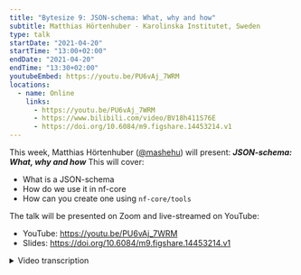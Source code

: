 ```yaml
---
title: "Bytesize 9: JSON-schema: What, why and how"
subtitle: Matthias Hörtenhuber - Karolinska Institutet, Sweden
type: talk
startDate: "2021-04-20"
startTime: "13:00+02:00"
endDate: "2021-04-20"
endTime: "13:30+02:00"
youtubeEmbed: https://youtu.be/PU6vAj_7WRM
locations:
  - name: Online
    links:
      - https://youtu.be/PU6vAj_7WRM
      - https://www.bilibili.com/video/BV18h411S76E
      - https://doi.org/10.6084/m9.figshare.14453214.v1
---
```


This week, Matthias Hörtenhuber ([@mashehu](http://github.com/mashehu/)) will present: _**JSON-schema: What, why and how**_
This will cover:

- What is a JSON-schema
- How do we use it in nf-core
- How can you create one using `nf-core/tools`

The talk will be presented on Zoom and live-streamed on YouTube:

- YouTube: <https://youtu.be/PU6vAj_7WRM>
- Slides: <https://doi.org/10.6084/m9.figshare.14453214.v1>

<details markdown="1"><summary>Video transcription</summary>

:::note
The content has been edited to make it reader-friendly
:::

[0:36](https://youtu.be/PU6vAj_7WRM?list=PL3xpfTVZLcNiSvvPWORbO32S1WDJqKp1e&t=36) Welcome everybody, today's topic is JSON schema, what it is, why we chose to use it, and how it can be utilised.

[0:53](https://youtu.be/PU6vAj_7WRM?list=PL3xpfTVZLcNiSvvPWORbO32S1WDJqKp1e&t=53) First we need to talk about parameters. In Nextflow you either have them on the command line with `--` in front of it, for example in `main.nf` and in `params.foo`.

[1:12](https://youtu.be/PU6vAj_7WRM?list=PL3xpfTVZLcNiSvvPWORbO32S1WDJqKp1e&t=72) When we look through all the pipelines in nf-core, from what I could parse, I found that we have a large number of different parameters, 47 on average but it can go up to 470.

To make this usable, it should be documented so you can read up both as a user and as a developer about what these parameters do.

In the best case, we have a validation and a background so it already throws an error before the tool that uses the parameter. Therefore it is easier to debug.

But as you can imagine, with so many parameters it’s not so easy anymore to manage.

[2:19](https://youtu.be/PU6vAj_7WRM?list=PL3xpfTVZLcNiSvvPWORbO32S1WDJqKp1e&t=134) So we therefore looked at JSON schema and thought that this is exactly what we want.

It is a standardised way to describe a data object, and it comes with its own validation library, which takes a load off of our shoulders.

[2:32](https://youtu.be/PU6vAj_7WRM?list=PL3xpfTVZLcNiSvvPWORbO32S1WDJqKp1e&t=154) Last summer, we added the `nextflow_schema.json` file to the template, which is a description of all the pipeline parameters in a JSON schema format.

[2:47](https://youtu.be/PU6vAj_7WRM?list=PL3xpfTVZLcNiSvvPWORbO32S1WDJqKp1e&t=167) Here you see an excerpt of it, and this is the only thing you should actually see of the JSON because we are of the opinion that you should never have to need to interact with these complex files.

We have tools built around them, so you don’t ever have to touch them.

[3:07](https://youtu.be/PU6vAj_7WRM?list=PL3xpfTVZLcNiSvvPWORbO32S1WDJqKp1e&t=189) So how can you make this file?

Or how can you populate it or edit it? It’s simply `nf-core schema build` and then `.` if you’re in your repository.

This then starts the normal wizard, which checks the current file because with a template each pipeline already has some base nf-core parameters in it, and then asks if you want to use the web-builder.

After you click on the blue finish button, it will be sent back here and the parameters will be updated in the nextflow schema json file.

[3:58](https://youtu.be/PU6vAj_7WRM?list=PL3xpfTVZLcNiSvvPWORbO32S1WDJqKp1e&t=238) How does it actually look on the website if you run this?

So here you have the parameter schema interface where you can add a parameter.

You scroll there; give it a name, which should be lowercase, you can then also give it an icon, which we render in on all the web-views.

You can give it a description, which doesn’t need to be long, and should in fact be concise enough to fit in the command line help.

If you have more complex things to talk about, we have the help text section, which I will show you shortly.

[4:49](https://youtu.be/PU6vAj_7WRM?list=PL3xpfTVZLcNiSvvPWORbO32S1WDJqKp1e&t=289) In the help text, you can write in normal markdown, and it’s interface is something you’ll be familiar with from GitHub.

It also shows you the rendered preview of this markdown.

[5:01](https://youtu.be/PU6vAj_7WRM?list=PL3xpfTVZLcNiSvvPWORbO32S1WDJqKp1e&t=301) There are four types of parameters: string, number, integer and a boolean.

For these we have made some special features, but for now say we want a string, give it a default value and decide if it’s a required parameter, which means it always has to be filled out.

We can also say that it should be a hidden parameter, which is used for things you don’t want to be visible for every user.

But it can still be good to interact with it.

[5:41](https://youtu.be/PU6vAj_7WRM?list=PL3xpfTVZLcNiSvvPWORbO32S1WDJqKp1e&t=341) If you click on the cog-wheel at the on the side, you see two other features for this parameter.

You can choose for it to be enumerated values and give it different options, or you can give it a pattern, which it will be validated against.

So it is just regular expressions you can use there, and with that you can check for example if an email is valid or if a date or duration is valid.

You can also delete the parameter here if you’ve made a mistake or don’t actually need it.

[6:22](https://youtu.be/PU6vAj_7WRM?list=PL3xpfTVZLcNiSvvPWORbO32S1WDJqKp1e&t=380) If we choose that it’s a number, we can get two additional things.

Besides the enumerated values, we can also decide to give it a minimum and a maximum value.

If we are happy there, we can save the changes.

[6:39](https://youtu.be/PU6vAj_7WRM?list=PL3xpfTVZLcNiSvvPWORbO32S1WDJqKp1e&t=399) But we at nf-core don’t actually like dangling parameters so we should add it to a group.

[6:46](https://youtu.be/PU6vAj_7WRM?list=PL3xpfTVZLcNiSvvPWORbO32S1WDJqKp1e&t=406) A group can have a title, it has a favicon, it can have a description, and also a help text.

You can also hide it and then everything is hidden.

[7:09](https://youtu.be/PU6vAj_7WRM?list=PL3xpfTVZLcNiSvvPWORbO32S1WDJqKp1e&t=429) If you now want to quickly put the newly created parameter in, just hit that box or use drag and drop.

When you’re done, you hit finish.

[7:19](https://youtu.be/PU6vAj_7WRM?list=PL3xpfTVZLcNiSvvPWORbO32S1WDJqKp1e&t=439) Everything is done here, and on the command line you will see that it stops and wrote the parameters to the new file.

So now we have the updated nextflow json schema.

[7:31](https://youtu.be/PU6vAj_7WRM?list=PL3xpfTVZLcNiSvvPWORbO32S1WDJqKp1e&t=451) Why are we using it and where are we using it?

[7:35](https://youtu.be/PU6vAj_7WRM?list=PL3xpfTVZLcNiSvvPWORbO32S1WDJqKp1e&t=455) So I stumbled into this because I didn’t want to write documentation in several places for the same thing, because in the main.nf we had the `--help` text where we could define the parameters.

This is now done with the nextflow schema json.

[7:58](https://youtu.be/PU6vAj_7WRM?list=PL3xpfTVZLcNiSvvPWORbO32S1WDJqKp1e&t=478) So when you run help, you get this nice output with the groupings intact, the parameter names, parameter types, the description (that’s why you should keep it short), and also the default values that are printed in here.

[8:14](https://youtu.be/PU6vAj_7WRM?list=PL3xpfTVZLcNiSvvPWORbO32S1WDJqKp1e&t=494) It’s here, it’s nice, but we also use the same file for the website to render this description of your parameters.

It’s where we also include the icons and the hub text is rendered.

The markdown of the help text is also rendered here, and the default values are shown.

This is how we use it for documentation.

[8:50](https://youtu.be/PU6vAj_7WRM?list=PL3xpfTVZLcNiSvvPWORbO32S1WDJqKp1e&t=530) We also use it for parameter validation.

So if you run our pipeline now with our new parameter, the answer and give it 42, it will throw two errors.

The first is that it’s a different type than was expected since it expects a number (since we chose that earlier), instead of a string.

All nf-core pipelines require a parameter, but that was missing here and so that’s the second error.

This is a nice way to quickly check that all the parameters are correct before starting up the whole pipeline.

We also have a launch interface where you just write `nf-core launch <pipeline>`, so either the name of the pipeline or a dot if you’re in the pipeline.

[9:55](https://youtu.be/PU6vAj_7WRM?list=PL3xpfTVZLcNiSvvPWORbO32S1WDJqKp1e&t=595) Similar to the how it was for the build, it validates the schema to ensure that everything looks good, and that the parameters match the schema.

Then you are asked if you want to use a web-based or a command line wizard where you can choose the parameters.

I’ll quickly show you later what the web-based interface looks like.

Once we are done with the web-based interface, we are sent back here again. We can decide whether to use the parameters we chose in the browser for this exact run, and run the workflow with our clearly defined parameters.

[10:43](https://youtu.be/PU6vAj_7WRM?list=PL3xpfTVZLcNiSvvPWORbO32S1WDJqKp1e&t=643) So what does the web interface look like? Here I have chosen a random pipeline, and you’ve likely seen this `launch` button here, which leads you to a large interface.

You can actually use a different version, and for example I’ve now chosen the development version.

I can launch the development version of the pipeline and the development version of the parameters as well.

[11:14](https://youtu.be/PU6vAj_7WRM?list=PL3xpfTVZLcNiSvvPWORbO32S1WDJqKp1e&t=674) Here you see it that it appears to be nicely rendered with a description, with a help text, and also here behind the question mark rendering even complex markdown like tables nicely.

All the parameters here are validated.

[11:30](https://youtu.be/PU6vAj_7WRM?list=PL3xpfTVZLcNiSvvPWORbO32S1WDJqKp1e&t=690) Again, I forgot the input parameter, if I add it, I can launch it.

[11:37](https://youtu.be/PU6vAj_7WRM?list=PL3xpfTVZLcNiSvvPWORbO32S1WDJqKp1e&t=697) Then we have three options; we can use this ID that takes the parameters we chose for this run, or we can send everything to [Nextflow Tower](https://tower.nf) to use that as an interface, or we can just copy and paste this one into `nf-params.json`.

The latter is actually created if the command line interface is used.

[12:08](https://youtu.be/PU6vAj_7WRM?list=PL3xpfTVZLcNiSvvPWORbO32S1WDJqKp1e&t=727) That’s it for how and where we use the nf-core schema, the Nextflow schema json file.

If you want to test your renderings of the markdowns, you can use the website Docker image, and for more documentation, you have the link here in the tools section of the documentation.

If you’d like to discuss how this was implemented or have other questions, join us on the `#json-schema` Slack channel. We are happy to help.

[14:13](https://youtu.be/PU6vAj_7WRM?list=PL3xpfTVZLcNiSvvPWORbO32S1WDJqKp1e&t=853) You can nest parameters inside.

So according to the definition of json schema, you can have multiple layers of groups inside.

We of course only want one for practical reasons, but we are happy to change this in case the community says they think this would be useful.

Thank you for listening.

</details>
